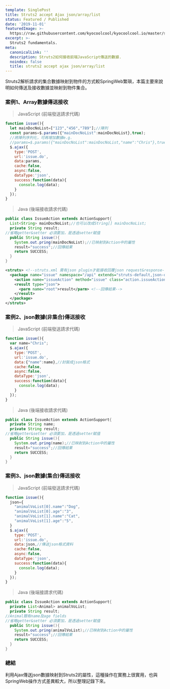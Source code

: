 ```yaml
---
template: SinglePost
title: Struts2 accept Ajax json/array/list
status: Featured / Published
date: '2019-11-01'
featuredImage: >-
  https://raw.githubusercontent.com/kyocoolcool/kyocoolcool.io/master/static/images/logo/struts2.png
excerpt: >-
  Struts2 fundamentals.
meta:
  canonicalLink: ''
  description: Struts2如何接收前端JavaScript傳送的數據.
  noindex: false
  title: struts2 accept ajax json/array/list
---
```

Struts2解析請求的集合數據映射到物件的方式較SpringWeb繁瑣，本篇主要來說明如何傳送及接收數據並映射到物件集合。

### 案例1、Array數據傳送接收

> JavaScript (前端發送請求代碼)
```javascript
function issue(){
  let mainDocNoList=["123","456","789"];//陣列
  const params=$.params({"mainDocNoList":mainDocNoList},true);
  //將陣列序列化，可再增加數據e.g.
  //params=$.params({"mainDocNoList":mainDocNoList,"name":"Chris"},true)
  $.ajax({
    type:'POST',
    url:'issue.do',
    data:params,
    cache:false,
    async:false,
    dataType:'json',
    success:function(data){
      console.log(data);
    }
  });
}
```

> Java (後端接收請求代碼)
```java
public class IssueAction extends ActionSupport{
  List<String> mainDocNoList;//也可以改成String[] mainDocNoList;
  private String result;
//省略getter&setter 必須要加，是透過setter賦值
  public String issue(){
    System.out.pring(mainDocNoList);//已映射到Action中的屬性
    result="success";//回傳結果
    return SUCCESS;
  }
}
```

```xml
<struts> <!--struts.xml 需有json plugin才能接收回覆json request&response-->
  <package name="issue" namespace="/api" extends="struts-default,json-default">
    <action name="issueAction" method="issue" class="action.issueAction">
    <result type="json">
      <parm name="root">result</parm> <!--回傳結果-->
    </result>
  </package>
</struts>
```

### 案例2、json數據(非集合)傳送接收

> JavaScript (前端發送請求代碼)
```javascript
function issue(){
  var name="Chris";
  $.ajax({
    type:'POST',
    url:'issue.do',
    data:{"name":name},//封裝成json格式
    cache:false,
    async:false,
    dataType:'json',
    success:function(data){
      console.log(data);
    }
  });
}
```

> Java (後端接收請求代碼)
```java
public class IssueAction extends ActionSupport{
  private String name;
  private String result;
//省略getter&setter 必須要加，是透過setter賦值
  public String issue(){
    System.out.pring(name);//已映射到Action中的屬性
    result="success";//回傳結果
    return SUCCESS;
  }
}
```

### 案例3、json數據(集合)傳送接收

> JavaScript (前端發送請求代碼)
```javascript
function issue(){
  json={
    "animalVoList[0].name":"Dog",
    "animalVoList[0].age":"3",
    "animalVoList[1].name":"Cat",
    "animalVoList[1].age":"5",
  }
  $.ajax({
    type:'POST',
    url:'issue.do',
    data:json,//傳送json格式資料
    cache:false,
    async:false,
    dataType:'json',
    success:function(data){
      console.log(data);
    }
  });
}
```

> Java (後端接請求代碼)
```java
public class IssueAction extends ActionSupport{
  private List<Animal> animalVoList;
  private String result;
//Animal類有name及age fields
//省略getter&setter 必須要加，是透過setter賦值
  public String issue(){
    System.out.pring(animalVoList);//已映射到Action中的屬性
    result="success";//回傳結果
    return SUCCESS;
  }
}
```

### 總結

利用Ajax傳送json數據映射到Struts2的屬性，這種操作在實務上很實用，也與SpringWeb操作方式差異較大，所以整理記錄下來。
